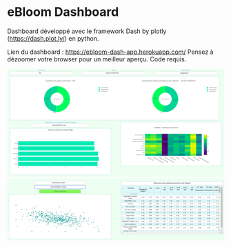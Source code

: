 # eBloom Dashboard

Dashboard développé avec le framework Dash by plotly (https://dash.plot.ly/) en python.

Lien du dashboard : https://ebloom-dash-app.herokuapp.com/
Pensez à dézoomer votre browser pour un meilleur aperçu. Code requis.

![dashboard](img/dashboard.png)
![dashboard](img/dash.png)
